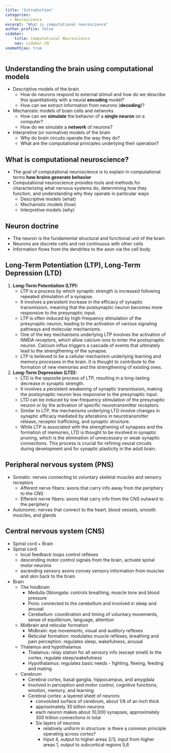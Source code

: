 ```yaml
---
title: "Introduction"
categories:
  - Neuroscience 
excerpt: "What is computational neuroscience"
author_profile: false
sidebar:
    title: Computational Neuroscience
    nav: sidebar_CN
usemathjax: true
---
```




## Understanding the brain using computational models

- Descriptive models of the brain
  - How do neurons respond to external stimuli and how do we describe this quantitatively with a neural **encoding** model?
  - How can we extract information from neurons (**decoding**)?
- Mechanistic models of brain cells and networks
  - How can we **simulate** the behavior of a **single neuron** on a computer?
  - How do we simulate a **network** of neurons?
- Interpretive (or normative) models of the brain
  - Why do brain circuits operate the way they do?
  - What are the computational principles underlying their operation?

## What is computational neuroscience?

- The goal of computational neuroscience is to explain in computational terms **how brains generate behavior**
- Computational neuroscience provides tools and methods for characterizing what nervous systems do, determining how they function, and understanding why they operate in particular ways
  - Descriptive models (what)
  - Mechanistic models (how)
  - Interpretive models (why)

## Neuron doctrine

- The neuron is the fundamental structural and functional unit of the brain
- Neurons are discrete cells and not continuous with other cells
- Information flows from the dendrites to the axon via the cell body

## Long-Term Potentiation (LTP), Long-Term Depression (LTD)

1.  **Long-Term Potentiation (LTP):**
    - LTP is a process by which synaptic strength is increased following repeated stimulation of a synapse.
    - It involves a persistent increase in the efficacy of synaptic transmission, meaning that the postsynaptic neuron becomes more responsive to the presynaptic input.
    - LTP is often induced by high-frequency stimulation of the presynaptic neuron, leading to the activation of various signaling pathways and molecular mechanisms.
    - One of the key mechanisms underlying LTP involves the activation of NMDA receptors, which allow calcium ions to enter the postsynaptic neuron. Calcium influx triggers a cascade of events that ultimately lead to the strengthening of the synapse.
    - LTP is believed to be a cellular mechanism underlying learning and memory processes in the brain. It is thought to contribute to the formation of new memories and the strengthening of existing ones.
2.  **Long-Term Depression (LTD):**
    - LTD is the opposite process of LTP, resulting in a long-lasting decrease in synaptic strength.
    - It involves a persistent weakening of synaptic transmission, making the postsynaptic neuron less responsive to the presynaptic input.
    - LTD can be induced by low-frequency stimulation of the presynaptic neuron or by the activation of specific neurotransmitter receptors.
    - Similar to LTP, the mechanisms underlying LTD involve changes in synaptic efficacy mediated by alterations in neurotransmitter release, receptor trafficking, and synaptic structure.
    - While LTP is associated with the strengthening of synapses and the formation of memories, LTD is thought to be involved in synaptic pruning, which is the elimination of unnecessary or weak synaptic connections. This process is crucial for refining neural circuits during development and for synaptic plasticity in the adult brain.

## Peripheral nervous system (PNS)

- Somatic: nerves connecting to voluntary skeletal muscles and sensory receptors
  - Afferent nerve fibers: axons that carry info away from the periphery to the CNS
  - Efferent nerve fibers: axons that carry info from the CNS outward to the periphery
- Autonomic: nerves that connect to the heart, blood vessels, smooth muscles, and glands

## Central nervous system (CNS)

- Spinal cord + Brain
- Spinal cord
  - local feedback loops control reflexes
  - descending motor control signals from the brain, activate spinal motor neurons
  - ascending sensory axons convey sensory information from muscles and skin back to the brain
- Brain
  - The hindbrain
    - Medulla Oblongata: controls breathing, muscle tone and blood pressure
    - Pons: connected to the cerebellum and involved in sleep and arousal
    - Cerebellum: coordination and timing of voluntary movements, sense of equilibrium, language, attention
  - Midbrain and reticular formation
    - Midbrain: eye movements, visual and auditory reflexes
    - Reticular formation: modulates muscle reflexes, breathing and pain perception. regulates sleep, wakefulness, arousal
  - Thalamus and hypothalamus
    - Thalamus: relay station for all sensory info (except smell) to the cortex, regulate sleep/wakefulness
    - Hypothalamus: regulates basic needs - fighting, fleeing, feeding and mating
  - Cerebrum
    - Cerebral cortex, basal ganglia, hippocampus, and amygdala
    - Involved in perception and motor control, cognitive functions, emotion, memory, and learning
    - Cerebral cortex: a layered sheet of neurons
      - convoluted surface of cerebrum, about 1/8 of an inch thick
      - approximately 30 billion neurons
      - each neuron makes about 10,000 synapses, approximately 300 trillion connections in total
      - Six layers of neurons
        - relatively uniform in structure: is there a common principle operating across cortex?
        - Input 4, output to higher areas 2/3, input from higher areas 1, output to subcortical regions 5,6
